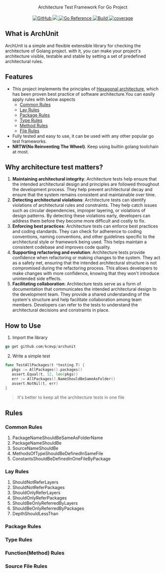 <p align="center">
 Architecture Test Framework For Go Project
  <br/>
  <br/>
  <a href="https://github.com/kcmvp/archunit/blob/main/LICENSE">
    <img alt="GitHub" src="https://img.shields.io/github/license/kcmvp/archunit"/>
  </a>
  <a href="https://goreportcard.com/report/github.com/kcmvp/archunit">
    <img src="https://goreportcard.com/badge/github.com/kcmvp/archunit"/>
  </a>
  <a href="https://pkg.go.dev/github.com/kcmvp/archunit">
    <img src="https://pkg.go.dev/badge/github.com/kcmvp/archunit.svg" alt="Go Reference"/>
  </a>
  <a href="https://github.com/kcmvp/archunit/blob/main/.github/workflows/build.yml" rel="nofollow">
     <img src="https://img.shields.io/github/actions/workflow/status/kcmvp/archunit/build.yml?branch=main" alt="Build" />
  </a>
  <a href="https://app.codecov.io/gh/kcmvp/archunit" ref="nofollow">
    <img src ="https://img.shields.io/codecov/c/github/kcmvp/archunit" alt="coverage"/>
  </a>

</p>

## What is ArchUnit
ArchUnit is a simple and flexible extensible library for checking the architecture of Golang project.
with it, you can make your project's architecture visible, testable and stable by setting a set of predefined architectural rules.

## Features

- This project implements the principles of  [Hexagonal architecture](https://en.wikipedia.org/wiki/Hexagonal_architecture_(software)), which has been proven best practice of software architecture.You can easily apply rules with below aspects  
  - [Common Rules](#common-rules)
  - [Lay Rules](#lay-rules)
  - [Package Rules](#package-rules)
  - [Type Rules](#type-rules) 
  - [Method Rules](#functionmethod-rules) 
  - [File Rules](#source-file-rules)
- Fully tested and easy to use, it can be used with any other popular go test frameworks.
- **NRTW(No Reinventing The Wheel)**. Keep using builtin golang toolchain at most.

## Why architecture test matters?
1. **Maintaining architectural integrity**: Architecture tests help ensure that the intended architectural design and principles are followed throughout the development process. They help prevent architectural decay and ensure that the system remains consistent and maintainable over time.
2. **Detecting architectural violations**: Architecture tests can identify violations of architectural rules and constraints. They help catch issues such as circular dependencies, improper layering, or violations of design patterns. By detecting these violations early, developers can address them before they become more difficult and costly to fix.
3. **Enforcing best practices**: Architecture tests can enforce best practices and coding standards. They can check for adherence to coding conventions, naming conventions, and other guidelines specific to the architectural style or framework being used. This helps maintain a consistent codebase and improves code quality.
4. **Supporting refactoring and evolution**: Architecture tests provide confidence when refactoring or making changes to the system. They act as a safety net, ensuring that the intended architectural structure is not compromised during the refactoring process. This allows developers to make changes with more confidence, knowing that they won't introduce unintended side effects.
5. **Facilitating collaboration**: Architecture tests serve as a form of documentation that communicates the intended architectural design to the development team. They provide a shared understanding of the system's structure and help facilitate collaboration among team members. Developers can refer to the tests to understand the architectural decisions and constraints in place.




## How to Use
1. Import the library  
 ```go
 go get github.com/kcmvp/archunit
``` 
2. Write a simple test
 ```go
func TestAllPackages(t *testing.T) {
    pkgs := AllPackages().packages()
    assert.Equal(t, 12, len(pkgs))
    err := AllPackages().NameShouldBeSameAsFolder()
    assert.NotNil(t, err)
}
```
> It's better to keep all the architecture tests in one file
## Rules
### Common Rules
1. PackageNameShouldBeSameAsFolderName
2. PackageNameShouldBe
3. SourceNameShouldBe
4. MethodsOfTypeShouldBeDefinedInSameFile
5. ConstantsShouldBeDefinedInOneFileByPackage
### Lay Rules
1. ShouldNotReferLayers
2. ShouldNotReferPackages
3. ShouldOnlyReferLayers
4. ShouldOnlyReferPackages
5. ShouldBeOnlyReferredByLayers
6. ShouldBeOnlyReferredByPackages
7. DepthShouldLessThan
### Package Rules
### Type Rules
### Function(Method) Rules
### Source File Rules
